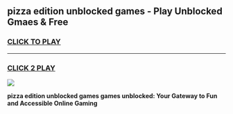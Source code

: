 
## pizza edition unblocked games - Play Unblocked Gmaes & Free
<h3>
<a href="https://premium.freeplayer.one?title=pizza_edition_unblocked_games&ref=20F">CLICK TO PLAY</a></h3>
<hr>

<h3>
<a href="https://premium.freeplayer.one?title=pizza_edition_unblocked_games&ref=20F">CLICK 2 PLAY</a>
  
</h3>

<a href="https://premium.freeplayer.one?title=pizza_edition_unblocked_games&ref=20F/"><img src="https://clearcache.store/games.png"></a>


**pizza edition unblocked games games unblocked: Your Gateway to Fun and Accessible Online Gaming**
